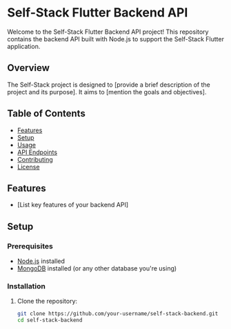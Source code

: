 # Self-Stack Flutter Backend API

Welcome to the Self-Stack Flutter Backend API project! This repository contains the backend API built with Node.js to support the Self-Stack Flutter application.

## Overview

The Self-Stack project is designed to [provide a brief description of the project and its purpose]. It aims to [mention the goals and objectives].

## Table of Contents

- [Features](#features)
- [Setup](#setup)
- [Usage](#usage)
- [API Endpoints](#api-endpoints)
- [Contributing](#contributing)
- [License](#license)

## Features

- [List key features of your backend API]

## Setup

### Prerequisites

- [Node.js](https://nodejs.org/) installed
- [MongoDB](https://www.mongodb.com/) installed (or any other database you're using)

### Installation

1. Clone the repository:

   ```bash
   git clone https://github.com/your-username/self-stack-backend.git
   cd self-stack-backend
